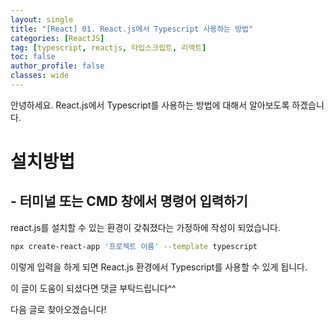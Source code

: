 ```yaml
---
layout: single
title: "[React] 01. React.js에서 Typescript 사용하는 방법"
categories: [ReactJS]
tag: [typescript, reactjs, 타입스크립트, 리액트]
toc: false
author_profile: false
classes: wide
---
```


안녕하세요. React.js에서 Typescript를 사용하는 방법에 대해서 알아보도록 하겠습니다.

# 설치방법

## - 터미널 또는 CMD 창에서 명령어 입력하기

react.js를 설치할 수 있는 환경이 갖춰졌다는 가정하에 작성이 되었습니다.

```bash
npx create-react-app '프로젝트 이름' --template typescript
```

이렇게 입력을 하게 되면 React.js 환경에서 Typescript를 사용할 수 있게 됩니다.

이 글이 도움이 되셨다면 댓글 부탁드립니다^^

다음 글로 찾아오겠습니다!

